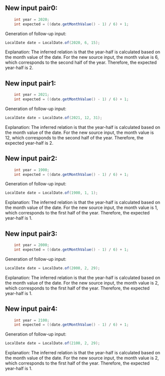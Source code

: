 ## New input pair0:
```java
    int year = 2020;
    int expected = ((date.getMonthValue() - 1) / 6) + 1;
```
Generation of follow-up input:
```java
LocalDate date = LocalDate.of(2020, 6, 15);
```
Explanation: The inferred relation is that the year-half is calculated based on the month value of the date. For the new source input, the month value is 6, which corresponds to the second half of the year. Therefore, the expected year-half is 2.

## New input pair1:
```java
    int year = 2021;
    int expected = ((date.getMonthValue() - 1) / 6) + 1;
```
Generation of follow-up input:
```java
LocalDate date = LocalDate.of(2021, 12, 31);
```
Explanation: The inferred relation is that the year-half is calculated based on the month value of the date. For the new source input, the month value is 12, which corresponds to the second half of the year. Therefore, the expected year-half is 2.

## New input pair2:
```java
    int year = 1900;
    int expected = ((date.getMonthValue() - 1) / 6) + 1;
```
Generation of follow-up input:
```java
LocalDate date = LocalDate.of(1900, 1, 1);
```
Explanation: The inferred relation is that the year-half is calculated based on the month value of the date. For the new source input, the month value is 1, which corresponds to the first half of the year. Therefore, the expected year-half is 1.

## New input pair3:
```java
    int year = 2000;
    int expected = ((date.getMonthValue() - 1) / 6) + 1;
```
Generation of follow-up input:
```java
LocalDate date = LocalDate.of(2000, 2, 29);
```
Explanation: The inferred relation is that the year-half is calculated based on the month value of the date. For the new source input, the month value is 2, which corresponds to the first half of the year. Therefore, the expected year-half is 1.

## New input pair4:
```java
    int year = 2100;
    int expected = ((date.getMonthValue() - 1) / 6) + 1;
```
Generation of follow-up input:
```java
LocalDate date = LocalDate.of(2100, 2, 29);
```
Explanation: The inferred relation is that the year-half is calculated based on the month value of the date. For the new source input, the month value is 2, which corresponds to the first half of the year. Therefore, the expected year-half is 1.
